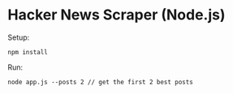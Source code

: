 # Hacker News Scraper (Node.js)

Setup:

```npm install``` 

Run:

```node app.js --posts 2 // get the first 2 best posts``` 
